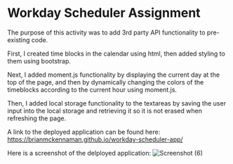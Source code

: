 # Workday Scheduler Assignment

The purpose of this activity was to add 3rd party API functionality to pre-existing code.

First, I created time blocks in the calendar using html, then added styling to them using bootstrap.

Next, I added moment.js functionality by displaying the current day at the top of the page, and then by dynamically changing the colors of the timeblocks according to the current hour using moment.js.

Then, I added local storage functionality to the textareas by saving the user input into the local storage and retrieving it so it is not erased when refreshing the page.

A link to the deployed application can be found here:
https://brianmckennaman.github.io/workday-scheduler-app/

Here is a screenshot of the delployed application:
![Screenshot (6)](https://user-images.githubusercontent.com/107509704/183532445-8d257ee9-d4ee-47ce-80fc-eae4ff028ad3.png)
